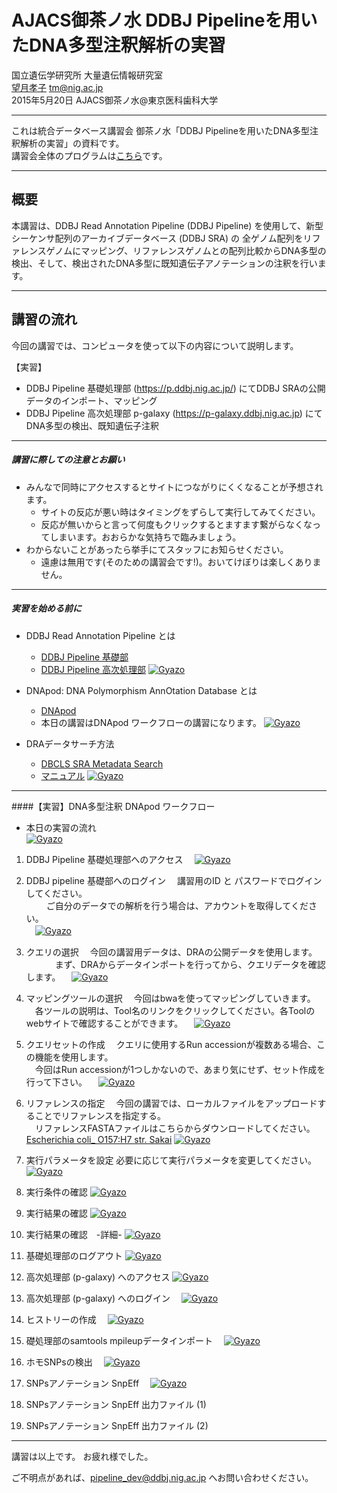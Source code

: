 # AJACS御茶ノ水 DDBJ Pipelineを用いたDNA多型注釈解析の実習

国立遺伝学研究所 大量遺伝情報研究室  
[望月孝子](http://researchmap.jp/Takako.M/) tm@nig.ac.jp  
2015年5月20日 AJACS御茶ノ水@東京医科歯科大学


----

これは統合データベース講習会 御茶ノ水「DDBJ Pipelineを用いたDNA多型注釈解析の実習」の資料です。<br>
講習会全体のプログラムは[こちら](http://events.biosciencedbc.jp/training/ajacs53)です。  

----

## 概要

本講習は、DDBJ Read Annotation Pipeline (DDBJ Pipeline) を使用して、新型シーケンサ配列のアーカイブデータベース (DDBJ SRA) の 全ゲノム配列をリファレンスゲノムにマッピング、リファレンスゲノムとの配列比較からDNA多型の検出、そして、検出されたDNA多型に既知遺伝子アノテーションの注釈を行います。

----

## 講習の流れ
今回の講習では、コンピュータを使って以下の内容について説明します。

【実習】
- DDBJ Pipeline 基礎処理部 (https://p.ddbj.nig.ac.jp/) にてDDBJ SRAの公開データのインポート、マッピング
- DDBJ Pipeline 高次処理部 p-galaxy (https://p-galaxy.ddbj.nig.ac.jp) にてDNA多型の検出、既知遺伝子注釈

----

##### 講習に際しての注意とお願い

- みんなで同時にアクセスするとサイトにつながりにくくなることが予想されます。
    - サイトの反応が悪い時はタイミングをずらして実行してみてください。
    - 反応が無いからと言って何度もクリックするとますます繋がらなくなってしまいます。おおらかな気持ちで臨みましょう。
- わからないことがあったら挙手にてスタッフにお知らせください。
    - 遠慮は無用です(そのための講習会です!)。おいてけぼりは楽しくありません。

----

##### 実習を始める前に
 
- DDBJ Read Annotation Pipeline とは
    - [DDBJ Pipeline 基礎部](https://p.ddbj.nig.ac.jp)
    - [DDBJ Pipeline 高次処理部](https://p-galaxy.ddbj.nig.ac.jp/)
    [![Gyazo](https://i.gyazo.com/37af6d0d753d3ab2430cb9a5be9e66c5.png)](http://gyazo.com/37af6d0d753d3ab2430cb9a5be9e66c5)
	
- DNApod: DNA Polymorphism AnnOtation Database とは   
    - [DNApod](http://tga.nig.ac.jp/dnapod/)
    - 本日の講習はDNApod ワークフローの講習になります。
	 [![Gyazo](https://i.gyazo.com/334f97458ccbe790417fd25cadef0c8b.png)](http://gyazo.com/334f97458ccbe790417fd25cadef0c8b)
　 

- DRAデータサーチ方法
    - [DBCLS SRA Metadata Search](http://sra.dbcls.jp/search)
    - [マニュアル](https://github.com/inutano/soylatte/blob/master/README.md)
	 [![Gyazo](https://i.gyazo.com/6eed94c401664483d46a7e8c6e0318ab.png)](http://gyazo.com/6eed94c401664483d46a7e8c6e0318ab)
  
----

####【実習】DNA多型注釈 DNApod ワークフロー 
- 本日の実習の流れ  
[![Gyazo](https://i.gyazo.com/c0da4201432980d7ac4df772d8657d91.png)](http://gyazo.com/c0da4201432980d7ac4df772d8657d91)

1. DDBJ Pipeline 基礎処理部へのアクセス
　[![Gyazo](https://i.gyazo.com/441ce21443bbd8c8b7a6e1238bd3565b.png)](http://gyazo.com/441ce21443bbd8c8b7a6e1238bd3565b)

2. DDBJ pipeline 基礎部へのログイン
　講習用のID と パスワードでログインしてください。<br>　
　ご自分のデータでの解析を行う場合は、アカウントを取得してください。  
　[![Gyazo](https://i.gyazo.com/4a347a701d0c80b831364a620f116082.png)](http://gyazo.com/4a347a701d0c80b831364a620f116082)

3. クエリの選択
　今回の講習用データは、DRAの公開データを使用します。<br>　　
　まず、DRAからデータインポートを行ってから、クエリデータを確認します。
　[![Gyazo](https://i.gyazo.com/7036d30fe0cb46575089f5fd92a5273f.png)](http://gyazo.com/7036d30fe0cb46575089f5fd92a5273f)

4. マッピングツールの選択
　今回はbwaを使ってマッピングしていきます。<br>
　各ツールの説明は、Tool名のリンクをクリックしてください。各Toolのwebサイトで確認することができます。
　[![Gyazo](http://i.gyazo.com/a0ad1cddb783899078deec0c3fc0e23d.png)](http://gyazo.com/a0ad1cddb783899078deec0c3fc0e23d)

5. クエリセットの作成
　クエリに使用するRun accessionが複数ある場合、この機能を使用します。<br>
　今回はRun accessionが1つしかないので、あまり気にせず、セット作成を行って下さい。
　[![Gyazo](https://i.gyazo.com/9c895effcc6c40baeabbd289832b1d37.png)](http://gyazo.com/9c895effcc6c40baeabbd289832b1d37)

6. リファレンスの指定
　今回の講習では、ローカルファイルをアップロードすることでリファレンスを指定する。<br>
　リファレンスFASTAファイルはこちらからダウンロードしてください。
   [Escherichia coli_ O157:H7 str. Sakai](ftp://tga.nig.ac.jp/dnapod/sequence1.fasta)
  [![Gyazo](https://i.gyazo.com/f8b7141f9671f769a41f0882f854800a.png)](http://gyazo.com/f8b7141f9671f769a41f0882f854800a)

7. 実行パラメータを設定
  必要に応じて実行パラメータを変更してください。
 [![Gyazo](https://i.gyazo.com/82f49bc5ad01f6d1eabb5dc2275d9186.png)](http://gyazo.com/82f49bc5ad01f6d1eabb5dc2275d9186)

8. 実行条件の確認
 [![Gyazo](https://i.gyazo.com/382d82ab63c5944bb1791dc74ffd39d6.png)](http://gyazo.com/382d82ab63c5944bb1791dc74ffd39d6)

9. 実行結果の確認
 [![Gyazo](https://i.gyazo.com/08a355e0594e12819d5353c5f6dd5456.png)](http://gyazo.com/08a355e0594e12819d5353c5f6dd5456)

10. 実行結果の確認　-詳細-
 [![Gyazo](https://i.gyazo.com/104efad3bf5dc1834dcce4f2ce26fc3e.png)](http://gyazo.com/104efad3bf5dc1834dcce4f2ce26fc3e)

11. 基礎処理部のログアウト
 [![Gyazo](https://i.gyazo.com/257fe530ee42a382543e43fc29443eef.png)](http://gyazo.com/257fe530ee42a382543e43fc29443eef)

12. 高次処理部 (p-galaxy) へのアクセス
 [![Gyazo](https://i.gyazo.com/22b1f42c50b89656e13630b7863ede55.png)](http://gyazo.com/22b1f42c50b89656e13630b7863ede55)

13. 高次処理部 (p-galaxy) へのログイン
　[![Gyazo](https://i.gyazo.com/e988ad50319a380c727d24f068351afa.png)](http://gyazo.com/e988ad50319a380c727d24f068351afa)

13.  ヒストリーの作成
　[![Gyazo](https://i.gyazo.com/3bec493e88e0b79e1bde46c1ba01a33e.png)](http://gyazo.com/3bec493e88e0b79e1bde46c1ba01a33e)

14. 礎処理部のsamtools mpileupデータインポート
　[![Gyazo](http://i.gyazo.com/755f1f489b922504800257c76ca9ee19.png)](http://gyazo.com/755f1f489b922504800257c76ca9ee19)
15. ホモSNPsの検出
　[![Gyazo](http://i.gyazo.com/e1a7cf108db815d2e5dcb13faa7c637e.png)](http://gyazo.com/e1a7cf108db815d2e5dcb13faa7c637e)

17. SNPsアノテーション SnpEff
　[![Gyazo](http://i.gyazo.com/e1a7cf108db815d2e5dcb13faa7c637e.png)](http://gyazo.com/e1a7cf108db815d2e5dcb13faa7c637e)

18. SNPsアノテーション SnpEff 出力ファイル (1)

19. SNPsアノテーション SnpEff 出力ファイル (2)

----

講習は以上です。
お疲れ様でした。

ご不明点があれば、pipeline_dev@ddbj.nig.ac.jp へお問い合わせください。
